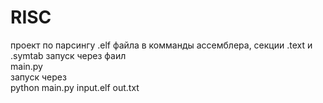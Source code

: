 # RISC
проект по парсингу .elf файла в комманды ассемблера, секции .text и .symtab
запуск через фаил <br/>
main.py <br/>
запуск через <br/>
python main.py input.elf out.txt<br/>
